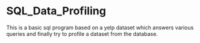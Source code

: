 # SQL_Data_Profiling
This is a basic sql program based on a yelp dataset which answers various queries and finally try to profile a dataset from the database.
